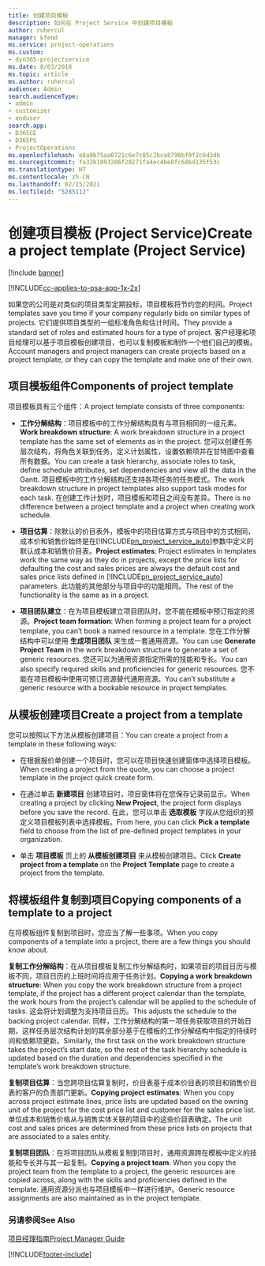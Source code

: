 ```yaml
---
title: 创建项目模板
description: 如何在 Project Service 中创建项目模板
author: ruhercul
manager: kfend
ms.service: project-operations
ms.custom:
- dyn365-projectservice
ms.date: 8/03/2018
ms.topic: article
ms.author: ruhercul
audience: Admin
search.audienceType:
- admin
- customizer
- enduser
search.app:
- D365CE
- D365PS
- ProjectOperations
ms.openlocfilehash: e8a9b75aa0721c6e7c85c2bca8796bf9f2c6d3db
ms.sourcegitcommit: fa32b1893286f20271fa4ec4be8fc68bd135f53c
ms.translationtype: HT
ms.contentlocale: zh-CN
ms.lasthandoff: 02/15/2021
ms.locfileid: "5285112"
---
```

# <a name="create-a-project-template-project-service"></a><span data-ttu-id="d1d6b-103">创建项目模板 (Project Service)</span><span class="sxs-lookup"><span data-stu-id="d1d6b-103">Create a project template (Project Service)</span></span>

[!include [banner](../includes/psa-now-project-operations.md)]

[!INCLUDE[cc-applies-to-psa-app-1x-2x](../includes/cc-applies-to-psa-app-1x-2x.md)]

<span data-ttu-id="d1d6b-104">如果您的公司是对类似的项目类型定期投标，项目模板将节约您的时间。</span><span class="sxs-lookup"><span data-stu-id="d1d6b-104">Project templates save you time if your company regularly bids on similar types of projects.</span></span> <span data-ttu-id="d1d6b-105">它们提供项目类型的一组标准角色和估计时间。</span><span class="sxs-lookup"><span data-stu-id="d1d6b-105">They provide a standard set of roles and estimated hours for a type of project.</span></span> <span data-ttu-id="d1d6b-106">客户经理和项目经理可以基于项目模板创建项目，也可以复制模板和制作一个他们自己的模板。</span><span class="sxs-lookup"><span data-stu-id="d1d6b-106">Account managers and project managers can create projects based on a project template, or they can copy the template and make one of their own.</span></span>  
  
## <a name="components-of-project-template"></a><span data-ttu-id="d1d6b-107">项目模板组件</span><span class="sxs-lookup"><span data-stu-id="d1d6b-107">Components of project template</span></span>
 <span data-ttu-id="d1d6b-108">项目模板具有三个组件：</span><span class="sxs-lookup"><span data-stu-id="d1d6b-108">A project template consists of three components:</span></span>  
  
- <span data-ttu-id="d1d6b-109">**工作分解结构**：项目模板中的工作分解结构具有与项目相同的一组元素。</span><span class="sxs-lookup"><span data-stu-id="d1d6b-109">**Work breakdown structure**: A work breakdown structure in a project template has the same set of elements as in the project.</span></span> <span data-ttu-id="d1d6b-110">您可以创建任务层次结构，将角色关联到任务，定义计划属性，设置依赖项并在甘特图中查看所有数据。</span><span class="sxs-lookup"><span data-stu-id="d1d6b-110">You can create a task hierarchy, associate roles to task, define schedule attributes, set dependencies and view all the data in the Gantt.</span></span> <span data-ttu-id="d1d6b-111">项目模板中的工作分解结构还支持各项任务的任务模式。</span><span class="sxs-lookup"><span data-stu-id="d1d6b-111">The work breakdown structure in project templates also support task modes for each task.</span></span> <span data-ttu-id="d1d6b-112">在创建工作计划时，项目模板和项目之间没有差异。</span><span class="sxs-lookup"><span data-stu-id="d1d6b-112">There is no difference between a project template and a project when creating work schedule.</span></span>  
  
- <span data-ttu-id="d1d6b-113">**项目估算**：除默认的价目表外，模板中的项目估算方式与项目中的方式相同，成本价和销售价始终是在[!INCLUDE[pn_project_service_auto](../includes/pn-project-service-auto.md)]参数中定义的默认成本和销售价目表。</span><span class="sxs-lookup"><span data-stu-id="d1d6b-113">**Project estimates**: Project estimates in templates work the same way as they do in projects, except the price lists for defaulting the cost and sales prices are always the default cost and sales price lists defined in [!INCLUDE[pn_project_service_auto](../includes/pn-project-service-auto.md)] parameters.</span></span> <span data-ttu-id="d1d6b-114">此功能的其他部分与项目中的功能相同。</span><span class="sxs-lookup"><span data-stu-id="d1d6b-114">The rest of the functionality is the same as in a project.</span></span>  
  
- <span data-ttu-id="d1d6b-115">**项目团队建立**：在为项目模板建立项目团队时，您不能在模板中预订指定的资源。</span><span class="sxs-lookup"><span data-stu-id="d1d6b-115">**Project team formation**: When forming a project team for a project template, you can’t book a named resource in a template.</span></span> <span data-ttu-id="d1d6b-116">您在工作分解结构中可以使用 **生成项目团队** 来生成一套通用资源。</span><span class="sxs-lookup"><span data-stu-id="d1d6b-116">You can use **Generate Project Team** in the work breakdown structure to generate a set of generic resources.</span></span> <span data-ttu-id="d1d6b-117">您还可以为通用资源指定所需的技能和专长。</span><span class="sxs-lookup"><span data-stu-id="d1d6b-117">You can also specify required skills and proficiencies for generic resources.</span></span> <span data-ttu-id="d1d6b-118">您不能在项目模板中使用可预订资源替代通用资源。</span><span class="sxs-lookup"><span data-stu-id="d1d6b-118">You can’t substitute a generic resource with a bookable resource in project templates.</span></span>  
  
## <a name="create-a-project-from-a-template"></a><span data-ttu-id="d1d6b-119">从模板创建项目</span><span class="sxs-lookup"><span data-stu-id="d1d6b-119">Create a project from a template</span></span>  
 <span data-ttu-id="d1d6b-120">您可以按照以下方法从模板创建项目：</span><span class="sxs-lookup"><span data-stu-id="d1d6b-120">You can create a project from a template in these following ways:</span></span>  
  
-   <span data-ttu-id="d1d6b-121">在根据报价单创建一个项目时，您可以在项目快速创建窗体中选择项目模板。</span><span class="sxs-lookup"><span data-stu-id="d1d6b-121">When creating a project from the quote, you can choose a project template in the project quick create form.</span></span>  
  
-   <span data-ttu-id="d1d6b-122">在通过单击 **新建项目** 创建项目时，项目窗体将在您保存记录前显示。</span><span class="sxs-lookup"><span data-stu-id="d1d6b-122">When creating a project by clicking **New Project**, the project form displays before you save the record.</span></span> <span data-ttu-id="d1d6b-123">在此，您可以单击 **选取模板** 字段从您组织的预定义项目模板列表中选择模板。</span><span class="sxs-lookup"><span data-stu-id="d1d6b-123">From here, you can click **Pick a template** field to choose from the list of pre-defined project templates in your organization.</span></span>  
  
-   <span data-ttu-id="d1d6b-124">单击 **项目模板** 页上的 **从模板创建项目** 来从模板创建项目。</span><span class="sxs-lookup"><span data-stu-id="d1d6b-124">Click **Create project from a template** on the **Project Template** page to create a project from the template.</span></span>  
  
## <a name="copying-components-of-a-template-to-a-project"></a><span data-ttu-id="d1d6b-125">将模板组件复制到项目</span><span class="sxs-lookup"><span data-stu-id="d1d6b-125">Copying components of a template to a project</span></span>  
 <span data-ttu-id="d1d6b-126">在将模板组件复制到项目时，您应当了解一些事项。</span><span class="sxs-lookup"><span data-stu-id="d1d6b-126">When you copy components of a template into a project, there are a few things you should know about.</span></span>  
  
 <span data-ttu-id="d1d6b-127">**复制工作分解结构**：在从项目模板复制工作分解结构时，如果项目的项目日历与模板不同，项目日历的上班时间将应用于任务计划。</span><span class="sxs-lookup"><span data-stu-id="d1d6b-127">**Copying a work breakdown structure**: When you copy the work breakdown structure from a project template, if the project has a different project calendar than the template, the work hours from the project’s calendar will be applied to the schedule of tasks.</span></span> <span data-ttu-id="d1d6b-128">这会将计划调整为支持项目日历。</span><span class="sxs-lookup"><span data-stu-id="d1d6b-128">This adjusts the schedule to the backing project calendar.</span></span> <span data-ttu-id="d1d6b-129">同样，工作分解结构的第一项任务获取项目的开始日期，这样任务层次结构计划的其余部分基于在模板的工作分解结构中指定的持续时间和依赖项更新。</span><span class="sxs-lookup"><span data-stu-id="d1d6b-129">Similarly, the first task on the work breakdown structure takes the project’s start date, so the rest of the task hierarchy schedule is updated based on the duration and dependencies specified in the template’s work breakdown structure.</span></span>  
  
 <span data-ttu-id="d1d6b-130">**复制项目估算**：当您跨项目估算复制时，价目表基于成本价目表的项目和销售价目表的客户的负责部门更新。</span><span class="sxs-lookup"><span data-stu-id="d1d6b-130">**Copying project estimates**: When you copy across project estimate lines, price lists are updated based on the owning unit of the project for the cost price list and customer for the sales price list.</span></span> <span data-ttu-id="d1d6b-131">单位成本和销售价格从与销售实体关联的项目中的这些价目表确定。</span><span class="sxs-lookup"><span data-stu-id="d1d6b-131">The unit cost and sales prices are determined from these price lists on projects that are associated to a sales entity.</span></span>  
  
 <span data-ttu-id="d1d6b-132">**复制项目团队**：在将项目团队从模板复制到项目时，通用资源跨在模板中定义的技能和专长并与其一起复制。</span><span class="sxs-lookup"><span data-stu-id="d1d6b-132">**Copying a project team**: When you copy the project team from the template to a project, the generic resources are copied across, along with the skills and proficiencies defined in the template.</span></span> <span data-ttu-id="d1d6b-133">通用资源分派也与项目模板中一样进行维护。</span><span class="sxs-lookup"><span data-stu-id="d1d6b-133">Generic resource assignments are also maintained as in the project template.</span></span>  
  
### <a name="see-also"></a><span data-ttu-id="d1d6b-134">另请参阅</span><span class="sxs-lookup"><span data-stu-id="d1d6b-134">See Also</span></span>  
 [<span data-ttu-id="d1d6b-135">项目经理指南</span><span class="sxs-lookup"><span data-stu-id="d1d6b-135">Project Manager Guide</span></span>](../psa/project-manager-guide.md)


[!INCLUDE[footer-include](../includes/footer-banner.md)]